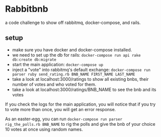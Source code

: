 # Rabbitbnb

a code challenge to show off rabbitmq, docker-compose, and rails.

## setup

* make sure you have docker and docker-compose installed.
* we need to set up the db for rails: `docker-compose run api rake db:create db:migrate`
* start the main application: `docker-compose up`
* inject a "vote" into rabbitmq's default exchange: `docker-compose run parser ruby send_rating.rb BNB_NAME FIRST_NAME LAST_NAME`
* take a look at localhost:3000/ratings to show all existing bnbs, their number of votes and who voted for them.
* take a look at localhost:3000/ratings/BNB_NAME to see the bnb and its votes

If you check the logs for the main application, you will notice that if you try to vote more than once, you will get an error response.

As an easter-egg, you can run `docker-compose run parser rig_the_polls.rb BNB_NAME` to rig the polls and give the bnb of your choice 10 votes at once using random names.
